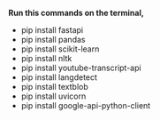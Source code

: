 **Run this commands on the terminal,**
  - pip install fastapi
  - pip install pandas
  - pip install scikit-learn
  - pip install nltk
  - pip install youtube-transcript-api
  - pip install langdetect 
  - pip install textblob
  - pip install uvicorn
  - pip install google-api-python-client


